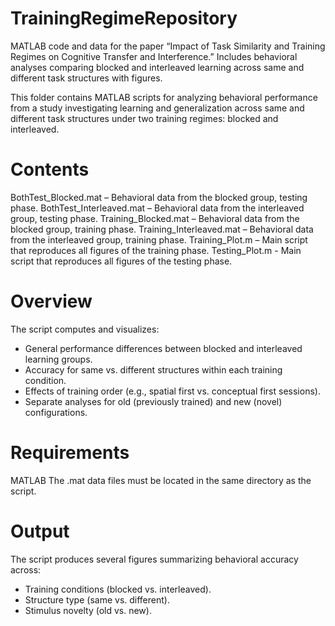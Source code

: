 # TrainingRegimeRepository
MATLAB code and data for the paper “Impact of Task Similarity and Training Regimes on Cognitive Transfer and Interference.” Includes behavioral analyses comparing blocked and interleaved learning across same and different task structures with figures.


This folder contains MATLAB scripts for analyzing behavioral performance from a study investigating learning and generalization across same and different task structures under two training regimes: blocked and interleaved.

# Contents

BothTest_Blocked.mat – Behavioral data from the blocked group, testing phase.
BothTest_Interleaved.mat – Behavioral data from the interleaved group, testing phase.
Training_Blocked.mat – Behavioral data from the blocked group, training phase.
Training_Interleaved.mat – Behavioral data from the interleaved group, training phase.
Training_Plot.m – Main script that reproduces all  figures of the training phase.
Testing_Plot.m - Main script that reproduces all  figures of the testing phase.

# Overview
The script computes and visualizes:

- General performance differences between blocked and interleaved learning groups.
- Accuracy for same vs. different structures within each training condition.
- Effects of training order (e.g., spatial first vs. conceptual first sessions).
- Separate analyses for old (previously trained) and new (novel) configurations.


# Requirements
MATLAB
The .mat data files must be located in the same directory as the script.

# Output
The script produces several figures summarizing behavioral accuracy across:

- Training conditions (blocked vs. interleaved).
- Structure type (same vs. different).
- Stimulus novelty (old vs. new).
